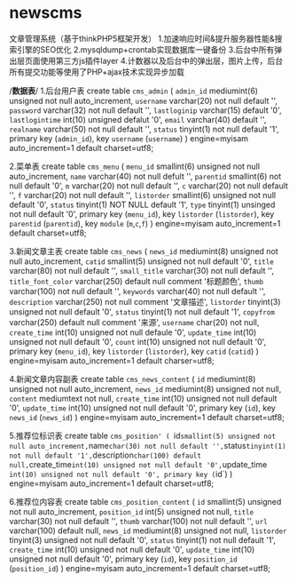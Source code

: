 # newscms
文章管理系统（基于thinkPHP5框架开发）
1.加速响应时间&提升服务器性能&搜索引擎的SEO优化
2.mysqldump+crontab实现数据库一键备份
3.后台中所有弹出层页面使用第三方js插件layer
4.计数器以及后台中的弹出层，图片上传，后台所有提交功能等使用了PHP+ajax技术实现异步加载

/**************数据表**************/
1.后台用户表
create table `cms_admin` (
  `admin_id` mediumint(6) unsigned not null auto_increment,
  `username` varchar(20) not null default '',
  `password` varchar(32) not null default '',
  `lastloginip` varchar(15) default '0',
  `lastlogintime` int(10) unsigned defalut '0',
  `email` varchar(40) default '',
  `realname` varchar(50) not null default '',
  `status` tinyint(1) not null default '1',
  primary key (`admin_id`),
  key `username` (`username`)
) engine=myisam auto_increment=1 default charset=utf8;

2.菜单表
create table `cms_menu` (
  `menu_id` smallint(6) unsigned not null auto_increment,
  `name` varchar(40) not null defult '',
  `parentid` smallint(6) not null default '0',
  `m` varchar(20) not null default '',
  `c` varchar(20) not null default '',
  `f` varchar(20) not null default '',
  `listorder` smallint(6) unsigned not null default '0',
  `status` tinyint(1) NOT NULL default '1',
  `type` tinyint(1) unsinged not null default '0',
  primary key (`menu_id`),
  key `listorder` (`listorder`),
  key `parentid` (`parentid`),
  key `module` (`m`,`c`,`f`)
) engine=myisam auto_increment=1 default charset=utf8;

3.新闻文章主表
create table `cms_news` (
  `news_id` mediumint(8) unsigned not null auto_increment,
  `catid` smallint(5) unsigned not null default '0',
  `title` varchar(80) not null default '',
  `small_title` varchar(30) not null default '',
  `title_font_color` varchar(250) default null comment '标题颜色',
  `thumb` varchar(100) not null default '',
  `keywords` varchar(40) not null default '',
  `description` varchar(250) not null comment '文章描述',
  `listorder` tinyint(3) unsigned not null default '0',
  `status` tinyint(1) not null default '1',
  `copyfrom` varchar(250) default null comment '来源',
  `username` char(20) not null,
  `create_time` int(10) unsigned not null defaule '0',
  `update_time` int(10) unsigned not null default '0',
  `count` int(10) unsigned not null default '0',
  primary key (`menu_id`),
  key `listorder` (`listorder`),
  key `catid` (`catid`)
) engine=myisam auto_increment=1 default charser=utf8;
  
4.新闻文章内容副表
create table `cms_news_content` (
  `id` mediumint(8) unsigned not null auto_increment,
  `news_id` mediumint(8) unsigned not null,
  `content` mediumtext not null,
  `create_time` int(10) unsigned not null default '0',
  `update_time` int(10) unsigned not null default '0',
  primary key (`id`),
  key `news_id` (`news_id`)
) engine=myisam auto_increment=1 default charset=utf8;

5.推荐位标识表
create table `cms_position' (
  `id` smallint(5) unsigned not null auto_increment,
  `name` char(30) not null default '',
  `status` tinyint(1) not null default '1',
  `description` char(100) default null,
  `create_time` int(10) unsigned not null default '0',
  `update_time` int(10) unsigned not null default '0',
  primary key (`id`)
) engine=myisam auto_increment=1 default charset=utf8;

6.推荐位内容表
create table `cms_position_content` (
  `id` smallint(5) unsigned not null auto_increment,
  `position_id` int(5) unsigned not null,
  `title` varchar(30) not null default '',
  `thumb` varchar(100) not null default '',
  `url` varchar(100) default null,
  `news_id` mediumint(8) unsigned not null,
  `listorder` tinyint(3) unsigned not null default '0',
  `status` tinyint(1) not null default '1',
  `create_time` int(10) unsigned not null default '0',
  `update_time` int(10) unsigned not null default '0',
  primary key (`id`),
  key `position_id` (`position_id`)
) engine=myisam auto_increment=1 default charset=utf8;

